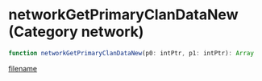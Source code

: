 # networkGetPrimaryClanDataNew (Category network)

```js
function networkGetPrimaryClanDataNew(p0: intPtr, p1: intPtr): Array
```

[filename](networkGetPrimaryClanDataNew_m.md ':include')